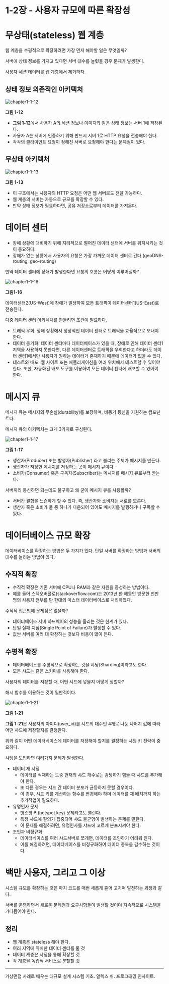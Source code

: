 # 1-2장 - 사용자 규모에 따른 확장성

# 무상태(stateless) 웹 계층

웹 계층을 수평적으로 확장하려면 가장 먼저 해야할 일은 무엇일까?

서버에 상태 정보를 가지고 있다면 서버 대수를 늘렸을 경우 문제가 발생한다.

사용자 세션 데이터를 웹 계층에서 제거하자.

## 상태 정보 의존적인 아키텍처

![chapter1-1-12](image/chapter1-1-12.png)

**그림 1-12**

- **그림 1-12**에서 사용자 A의 세션 정보나 이미지와 같은 상태 정보는 서버 1에 저장된다.
- 사용자 A는 서버에 인증하기 위해 반드시 서버 1로 HTTP 요청을 전송해야 한다.
- 각각의 클라이언트 요청이 정해진 서버로 요청해야 한다는 문제점이 있다.

## 무상태 아키텍처

![chapter1-1-13](image/chapter1-1-13.png)

**그림 1-13**

- 이 구조에서는 사용자의 HTTP 요청은 어떤 웹 서버로도 전달 가능하다.
- 웹 계층의 서버는 자동으로 규모를 확장할 수 있다.
- 만약 상태 정보가 필요하다면, 공유 저장소로부터 데이터를 가져온다.

# 데이터 센터

- 장애 상황에 대비하기 위해 지리적으로 떨어진 데이터 센터에 서버를 위치시키는 것이 중요하다.
- 장애가 없는 상황에서 사용자의 요청은 가장 가까운 데이터 센터로 간다.(geoDNS-routing, geo-routing)

만약 데이터 센터에 장애가 발생한다면 요청의 흐름은 어떻게 이루어질까?

![chapter1-1-16](image/chapter1-1-16.png)

**그림1-16**

데이터센터2(US-West)에 장애가 발생하여 모든 트래픽이 데이터센터1(US-East)로 전송된다.

다중 데이터 센터 아키텍처를 만들려면 조건이 필요하다.

- 트래픽 우회: 장애 상황에서 정상적인 데이터 센터로 트래픽을 효율적으로 보내야 한다.
- 데이터 동기화: 데이터 센터마다 데이터베이스가 있을 때, 장애로 인해 데이터 센터1 지역을 사용하지 못한다면, 다른 데이터센터로 트래픽을 우회한다고 하더라도 데이터 센터1에서만 사용자가 원하는 데이터가 존재하기 때문에 데이터가 없을 수 있다.
- 테스트와 배포: 웹 사이트 또는 애플리케이션을 여러 위치에서 테스트할 수 있어야 한다. 또한, 자동화된 배포 도구를 이용하여 모든 데이터 센터에 배포할 수 있어야 한다.

# 메시지 큐

메시지 큐는 메시지의 무손실(durability)를 보장하며, 비동기 통신을 지원하는 컴포넌트다.

메시지 큐의 아키텍처는 크게 3가지로 구성된다.

![chapter1-1-17](image/chapter1-1-17.png)

**그림 1-17**

- 생산자(Producer) 또는 발행자(Publisher) 라고 불리는 주체가 메시지를 만든다.
- 생산자가 저장한 메시지를 저장하는 곳이 메시지 큐이다.
- 소비자(Consumer) 혹은 구독자(Subscriber)는 메시지를 메시지 큐로부터 받는다.

서버끼리 통신하면 되는데도 불구하고 왜 굳이 메시지 큐를 사용할까?

- 서버간 결합을 느슨하게 할 수 있다. 즉, 생산자와 소비자는 서로를 모른다.
- 생산자 혹은 소비가 둘 중 하나가 다운되어 있어도 메시지를 발행하거나 구독할 수 있다.

# 데이터베이스 규모 확장

데이터베이스를 확장하는 방법은 두 가지가 있다. 단일 서버를 확장하는 방법과 서버의 대수를 늘리는 방법이 있다.

## 수직적 확장

- 수직적 확장은 기존 서버에 CPU나 RAM과 같은 자원을 증성하는 방법이다.
- 예를 들어 스택오버플로(stackoverflow.com)는 2013년 한 해동안 방문한 천만 명의 사용자 전부를 단 한대의 마스터 데이터베이스로 처리하였다.

수직적 접근법에 문제점은 없을까?

- 데이터베이스 서버 하드웨어의 성능을 올리는 것은 한계가 있다.
- 단일 실패 지점(Single Point of Failure)가 발생할 수 있다.
- 값싼 서버를 여러 대 확장하는 것보다 비용이 많이 든다.

## 수평적 확장

- 데이터베이스를 수평적으로 확장하는 것을 샤딩(Sharding)이라고도 한다.
- 모든 샤드는 같은 스키마를 사용해야 한다.

사용자의 데이터를 저장할 때, 어떤 샤드에 넣을지 어떻게 정할까?

해시 함수를 이용하는 것이 일반적이다.

![chapter1-1-21](image/chapter1-1-21.png)

**그림 1-21**

**그림 1-21**은 사용자의 아이디(user_id)를 샤드의 대수인 4개로 나눈 나머지 값에 따라 어떤 샤드에 저장할지를 결정한다.

위와 같이 어떤 데이터베이스에 데이터를 저장해야 할지를 결정하는 샤딩 키 전략이 중요하다.

샤딩을 도입하면 여러가지 문제가 발생한다.

- 데이터 재 샤딩
    - 데이터를 적재하는 도중 현재의 샤드 개수로는 감당하기 힘들 때 샤드를 추가해야 한다.
    - 또 다른 경우는 샤드 간 데이터 분포가 균등하지 못할 경우이다.
    - 이 경우, 샤드 키를 계산하는 함수를 변경해야 하며 데이터를 재 배치까지 하는 추가작업이 필요하다.
- 유명인사 문제
    - 핫스팟 키(hotspot key) 문제라고도 불린다.
    - 특정 샤드에 질의가 집중되어 샤드 불균형이 발생하는 문제를 말한다.
    - 이 문제를 해결하려면, 유명인사를 샤드에 고르게 분포시켜야 한다.
- 조인과 비정규화
    - 데이터베이스를 여러 샤드서버로 쪼개면, 데이터를 조인하기 어려워 진다.
    - 이를 해결하려면, 데이터베이스를 비정규화하여 데이터 중복을 감수하는 것이다.

# 백만 사용자, 그리고 그 이상

시스템 규모를 확장하는 것은 마치 코드를 매번 새롭게 뜯어 고치며 발전하는 과정과 같다.

서버를 운영하면서 새로운 문제점과 요구사항들이 발생할 것이며 지속적으로 시스템을 가다듬어야 한다.

## 정리

- 웹 계층은 stateless 해야 한다.
- 여러 지역에 위치한 데이터 센터를 둘 것
- 데이터 계층은 샤딩을 통해 확장할 것
- 각 계층을 독립적 서비스로 분할할 것

---

가상면접 사례로 배우는 대규모 설계 시스템 기초. 알렉스 쉬. 프로그래밍 인사이트.